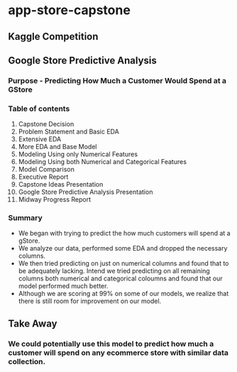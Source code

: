 # app-store-capstone
## Kaggle Competition 
## Google Store Predictive Analysis
### Purpose - Predicting How Much a Customer Would Spend at a GStore


### Table of contents
1. Capstone Decision
2. Problem Statement and Basic EDA
3. Extensive EDA
4. More EDA and Base Model 
5. Modeling Using only Numerical Features
6. Modeling Using both Numerical and Categorical Features
7. Model Comparison
8. Executive Report
9. Capstone Ideas Presentation 
10. Google Store Predictive Analysis Presentation
11. Midway Progress Report

### Summary
- We began with trying to predict the how much customers will spend at a gStore.
- We analyze our data, performed some EDA and dropped the necessary columns.
- We then tried predicting on just on numerical columns and found that to be adequately lacking.
Intend we tried predicting on all remaining columns both numerical and categorical coloumns and found that our model performed much better. 
- Although we are scoring at 99% on some of our models, we realize that there is still room for improvement on our model.

## Take Away
### We could potentially use this model to predict how much a customer will spend on any ecommerce store with similar data collection.
